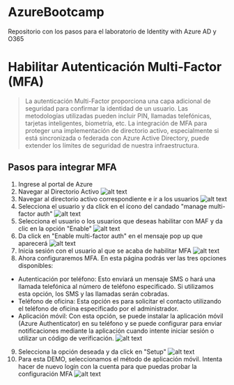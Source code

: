 # AzureBootcamp
Repositorio con los pasos para el laboratorio de Identity with Azure AD y O365

# Habilitar Autenticación Multi-Factor (MFA) #
>La autenticación Multi-Factor proporciona una capa adicional de seguridad para confirmar la identidad de un usuario. Las metodologías utilizadas pueden incluir PIN, llamadas telefónicas, tarjetas inteligentes, biometría, etc.
>La integración de MFA para proteger una implementación de directorio activo, especialmente si está sincronizada o federada con Azure Active Directory, puede extender los límites de seguridad de nuestra infraestructura.

## Pasos para integrar MFA ##

1. Ingrese al portal de Azure
2. Navegar al Directorio Activo
![alt text](http://www.rebeladmin.com/wp-content/uploads/2016/01/mfa1.jpg "Navegar al directorio activo")
3. Navegar al directorio activo correspondiente e ir a los usuarios
![alt text](http://www.rebeladmin.com/wp-content/uploads/2016/01/mfa2.jpg "Navegar al directorio activo")
4. Selecciona el usuario y da click en el ícono del candado "manage multi-factor auth"
![alt text](http://www.rebeladmin.com/wp-content/uploads/2016/01/mfa3.jpg "Seleccionar usuario")
5. Selecciona el usuario o los usuarios que deseas habilitar con MAF y da clic en la opción "Enable"
![alt text](http://www.rebeladmin.com/wp-content/uploads/2016/01/mfa5.jpg "Habilitar MFA")
6. Da click en "Enable multi-factor auth" en el mensaje pop up que aparecerá
![alt text](http://www.rebeladmin.com/wp-content/uploads/2016/01/mfa6.jpg "Habilitar MFA")
7. Inicia sesión con el usuario al que se acaba de habilitar MFA
![alt text](http://www.rebeladmin.com/wp-content/uploads/2016/01/mfa8.jpg "Inicia Sesión")
8. Ahora configuraremos MFA. En esta página podrás ver las tres opciones disponibles:
* Autenticación por teléfono: Esto enviará un mensaje SMS o hará una llamada telefónica al número de teléfono especificado. Si utilizamos esta opción, los SMS y las llamadas serán cobradas.
* Teléfono de oficina: Esta opción es para solicitar el contacto utilizando el teléfono de oficina especificado por el administrador.
* Aplicación móvil: Con esta opción, se puede instalar la aplicación móvil (Azure Authenticator) en su teléfono y se puede configurar para enviar notificaciones mediante la aplicación cuando intente iniciar sesión o utilizar un código de verificación.
![alt text](http://www.rebeladmin.com/wp-content/uploads/2016/01/mfa10.jpg "Configuración de MFA")
9. Selecciona la opción deseada y da click en "Setup"
![alt text](http://www.rebeladmin.com/wp-content/uploads/2016/01/mfa11.jpg "Setup")
10. Para esta DEMO, seleccionamos el método de aplicación móvil. Intenta hacer de nuevo login con la cuenta para que puedas probar la configuración MFA
![alt text](http://www.rebeladmin.com/wp-content/uploads/2016/01/mfa12.jpg "Login con MFA")









